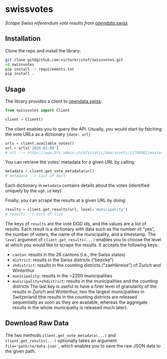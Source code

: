# swissvotes
*Scrape Swiss referendum vote results from [opendata.swiss](https://opendata.swiss/en/)*

## Installation

Clone the repo and install the library:
~~~bash
git clone git@github.com:victorkristof/swissvotes.git
cd swissvotes
pip install -r requirements.txt
pip install .
~~~

## Usage

The library provides a client to [opendata.swiss](https://opendata.swiss/en/):
~~~python
from swissvotes import Client

client = Client()
~~~

The client enables you to query the API.
Usually, you would start by fetching the vote URLs as a dictionary `{date: url}`
~~~python
urls = client.available_votes()
url = urls['2020-02-09']
# url --> https://www.bfs.admin.ch/bfsstatic/dam/assets/11708082/master
~~~

You can retrieve the votes' metadata for a given URL by calling:
~~~python
metadata = client.get_vote_metadata(url)
# metadata --> list of dict
~~~
Each dictionary in `metadata` contains details about the votes (identified uniquely by the `ogd_id` key).

Finally, you can scrape the results at a given URL by doing:
~~~python
results = client.get_results(url, level='municipality')
# results --> dict of list
~~~
The keys of `results` are the vote OGD ids, and the values are a list of results.
Each result is a dictionary with data such as the number of "yes", the number of voters, the name of the municipality, and a timestamp.
The `level` argument of `client.get_results(...)` enables you to choose the level at which you would like to scrape the results.
It accepts the following keys:
- `canton`: results in the 26 cantons (i.e., the Swiss states)
- `district`: results in the Swiss districts ("bezirke")
- `zhdistrict`: results in the counting districts ("zaehlkreise") of Zurich and Winterthur
- `municipality`: results in the ~2200 municipalities
- `municipality+zhdistrict`: results in the municipalities and the counting districts
The last key is useful to have a finer level of granularity of the results in Zurich and Winterthur, two the largest municipalities in Switzerland (the results in the counting districts are released sequentially as soon as they are available, whereas the aggregate results in the whole municipality is released much later).

## Download Raw Data

The two methods `client.get_vote_metadata(...)` and `client.get_results(...)` optionally takes an argument `file='path/to/data.json'`, which enables you to save the raw JSON data to the given path.

